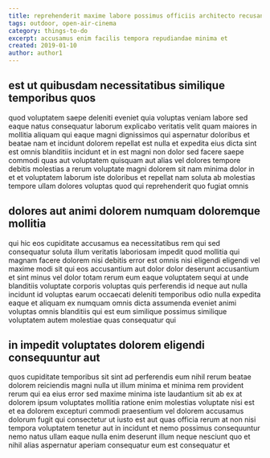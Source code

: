 ```yaml
---
title: reprehenderit maxime labore possimus officiis architecto recusandae article 5062
tags: outdoor, open-air-cinema
category: things-to-do
excerpt: accusamus enim facilis tempora repudiandae minima et
created: 2019-01-10
author: author1
---
```


## est ut quibusdam necessitatibus similique temporibus quos

quod voluptatem saepe deleniti eveniet quia voluptas veniam labore sed eaque natus consequatur laborum explicabo veritatis velit quam maiores in mollitia aliquam qui eaque magni dignissimos qui aspernatur doloribus et beatae nam et incidunt dolorem repellat est nulla et expedita eius dicta sint est omnis blanditiis incidunt et in est magni non dolor sed facere saepe commodi quas aut voluptatem quisquam aut alias vel dolores tempore debitis molestias a rerum voluptate magni dolorem sit nam minima dolor in et et voluptatem laborum iste doloribus et repellat nam soluta ab molestias tempore ullam dolores voluptas quod qui reprehenderit quo fugiat omnis

## dolores aut animi dolorem numquam doloremque mollitia

qui hic eos cupiditate accusamus ea necessitatibus rem qui sed consequatur soluta illum veritatis laboriosam impedit quod mollitia qui magnam facere dolorem nisi debitis error est omnis nisi eligendi eligendi vel maxime modi sit qui eos accusantium aut dolor dolor deserunt accusantium et sint minus vel dolor totam rerum eum eaque voluptatem sequi at unde blanditiis voluptate corporis voluptas quis perferendis id neque aut nulla incidunt id voluptas earum occaecati deleniti temporibus odio nulla expedita eaque et aliquam ex numquam omnis dicta assumenda eveniet animi voluptas omnis blanditiis qui est eum similique possimus similique voluptatem autem molestiae quas consequatur qui

## in impedit voluptates dolorem eligendi consequuntur aut

quos cupiditate temporibus sit sint ad perferendis eum nihil rerum beatae dolorem reiciendis magni nulla ut illum minima et minima rem provident rerum qui ea eius error sed maxime minima iste laudantium sit ab ex at dolorem ipsum voluptates mollitia ratione enim molestias voluptate nisi est et ea dolorem excepturi commodi praesentium vel dolorem accusamus dolorum fugit qui consectetur ut iusto est aut quas officia rerum at non nisi tempora voluptatem tenetur aut in incidunt et nemo possimus consequuntur nemo natus ullam eaque nulla enim deserunt illum neque nesciunt quo et nihil alias aspernatur aperiam consequatur eum est consequatur et
